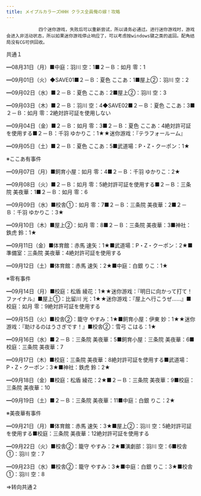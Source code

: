 ```yaml
---
title: メイプルカラーズHHH クラス全員俺の嫁！攻略
---
```


                四个迷你游戏，失败后可以重新尝试，所以请务必通过。进行迷你游戏时，游戏会进入非活动状态，所以如果迷你游戏停止响应了，可以考虑按windows键之类的返回。配角结局没有CG可供回收。

共通１

━08月31日（月）■中庭：羽川 空：1■２－Ｂ：如月 零：1

━09月01日（火）◆SAVE01■２－Ｂ：夏色 ここあ：1■屋上②：羽川 空：2

━09月02日（水）■２－Ｂ：夏色 ここあ：2■屋上②：羽川 空：3

━09月03日（木）■２－Ｂ：羽川 空：4◆SAVE02■２－Ｂ：夏色 ここあ：3■２－Ｂ：如月 零：2絶対許可証を使用しない

━09月04日（金）■２－Ｂ：如月 零：3■２－Ｂ：夏色 ここあ：4絶対許可証を使用する■２－Ｂ：千羽 ゆかりこ：1★★迷你游戏：『テラフォールーム』

━09月05日（土）■２－Ｂ：夏色 ここあ：5■武道場：P・Z・クーポン：1★

※ここあ有事件

━09月07日（月）■飼育小屋：如月 零：4■２－Ｂ：千羽 ゆかりこ：2★

━09月08日（火）■２－Ｂ：如月 零：5絶対許可証を使用する■２－Ｂ：三条院 美夜華：1■２－Ｂ：如月 零：6

━09月09日（水）■校舎①：如月 零：7■２－Ｂ：三条院 美夜華：2■２－Ｂ：千羽 ゆかりこ：3★

━09月10日（木）■屋上②：如月 零：8■２－Ｂ：三条院 美夜華：3■神社：鉄虎 鈴：1★

━09月11日（金）■体育館：赤馬 速矢：1★■武道場：P・Z・クーポン：2★■準備室：三条院 美夜華：4絶対許可証を使用する

━09月12日（土）■体育館：赤馬 速矢：2★■中庭：白銀 りこ：1★

※零有事件

━09月14日（月）■校庭：松盾 綾花：1★★迷你游戏：『明日に向かって打て！ファイナル』■屋上①：比留川 光：1★★迷你游戏：『屋上へ行こうぜ……』■校庭：如月 零：9絶対許可証を使用する

━09月15日（火）■校舎②：籠守 やすみ：1★■飼育小屋：伊東 妙：1★★迷你游戏：『助けるのはうさぎです！』■校舎②：雪弓 こはる：1★

━09月16日（水）■２－Ｂ：三条院 美夜華：5■飼育小屋：三条院 美夜華：6■校庭：三条院 美夜華：7

━09月17日（木）■校庭：三条院 美夜華：8絶対許可証を使用する■武道場：P・Z・クーポン：3★■神社：鉄虎 鈴：2★

━09月18日（金）■校庭：松盾 綾花：2★■２－Ｂ：三条院 美夜華：9■校庭：三条院 美夜華：10

━09月19日（土）■２－Ｂ：三条院 美夜華：11■中庭：白銀 りこ：2★

※美夜華有事件

━09月21日（月）■体育館：赤馬 速矢：3★■屋上②：羽川 空：5絶対許可証を使用する■校庭：三条院 美夜華：12絶対許可証を使用する

━09月22日（火）■校舎②：籠守 やすみ：2★■演劇部：羽川 空：6■校舎①：羽川 空：7

━09月23日（水）■校舎②：籠守 やすみ：3★■中庭：白銀 りこ：3★■校舎①：羽川 空：8

⇒转向共通２


              
